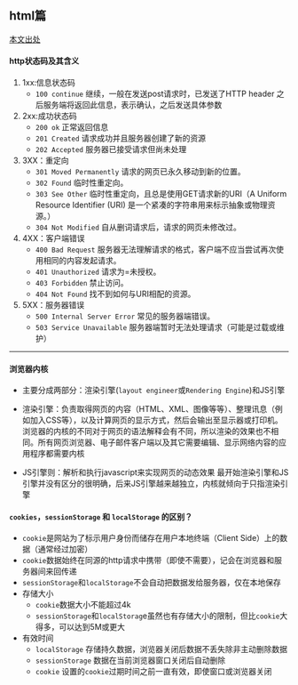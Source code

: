 ## html篇
[本文出处](https://juejin.im/entry/58c60601da2f605dc5a90282)

#### http状态码及其含义
1. 1xx:信息状态码
    * `100 continue` 继续，一般在发送post请求时，已发送了HTTP header 之后服务端将返回此信息，表示确认，之后发送具体参数
2. 2xx:成功状态码
    * `200 ok` 正常返回信息
    * `201 Created` 请求成功并且服务器创建了新的资源
    * `202 Accepted` 服务器已接受请求但尚未处理
3. 3XX：重定向
    * `301 Moved Permanently` 请求的网页已永久移动到新的位置。
    * `302 Found` 临时性重定向。
    * `303 See Other` 临时性重定向，且总是使用GET请求新的URI（A Uniform Resource Identifier (URI) 是一个紧凑的字符串用来标示抽象或物理资源。）  
    * `304 Not Modified` 自从删词请求后，请求的网页未修改过。
4. 4XX：客户端错误
    * `400 Bad Request` 服务器无法理解请求的格式，客户端不应当尝试再次使用相同的内容发起请求。
    * `401 Unauthorized` 请求为=未授权。
    * `403 Forbidden` 禁止访问。
    * `404 Not Found` 找不到如何与URI相配的资源。
5. 5XX：服务器错误
    * `500 Internal Server Error` 常见的服务器端错误。
    * `503 Service Unavailable` 服务器端暂时无法处理请求（可能是过载或维护）
----

#### 浏览器内核

  * 主要分成两部分：渲染引擎(`layout engineer`或`Rendering Engine`)和JS引擎
  
  * 渲染引擎：负责取得网页的内容（HTML、XML、图像等等）、整理讯息（例如加入CSS等），以及计算网页的显示方式，然后会输出至显示器或打印机。浏览器的内核的不同对于网页的语法解释会有不同，所以渲染的效果也不相同。所有网页浏览器、电子邮件客户端以及其它需要编辑、显示网络内容的应用程序都需要内核
  
  * JS引擎则：解析和执行javascript来实现网页的动态效果
  最开始渲染引擎和JS引擎并没有区分的很明确，后来JS引擎越来越独立，内核就倾向于只指渲染引擎      
    
#### `cookies`，`sessionStorage` 和 `localStorage` 的区别？

  * `cookie`是网站为了标示用户身份而储存在用户本地终端（Client Side）上的数据（通常经过加密）
  * `cookie`数据始终在同源的http请求中携带（即使不需要），记会在浏览器和服务器间来回传递
  * `sessionStorage`和`localStorage`不会自动把数据发给服务器，仅在本地保存
  * 存储大小
    * `cookie`数据大小不能超过4k
    * `sessionStorage`和`localStorag`e虽然也有存储大小的限制，但比`cookie`大得多，可以达到5M或更大
  * 有效时间
    * `localStorage` 存储持久数据，浏览器关闭后数据不丢失除非主动删除数据
    * `sessionStorage` 数据在当前浏览器窗口关闭后自动删除
    * `cookie` 设置的`cookie`过期时间之前一直有效，即使窗口或浏览器关闭
